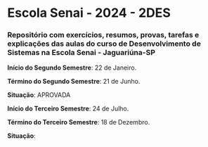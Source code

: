# Escola Senai - 2024 - 2DES

### Repositório com exercícios, resumos, provas, tarefas e explicações das aulas do curso de Desenvolvimento de Sistemas na Escola Senai - Jaguariúna-SP

 **Início do Segundo Semestre**: 22 de Janeiro.

 **Término do Segundo Semestre**: 21 de Junho.

 **Situação**: APROVADA

 **Início do Terceiro Semestre**: 24 de Julho.

 **Término do Terceiro Semestre**: 18 de Dezembro.

 **Situação**:
